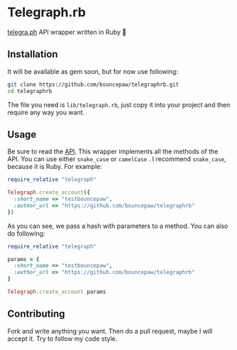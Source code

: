 # Telegraph.rb
[telegra.ph](telegra.ph) API wrapper written in Ruby :gem:

## Installation
It will be available as gem soon, but for now use following:

```bash
git clone https://github.com/bouncepaw/telegraphrb.git
cd telegraphrb
```

The file you need is `lib/telegraph.rb`, just copy it into your project and then require any way you want.

## Usage

Be sure to read the [API](telegra.ph). This wrapper implements all the methods of the API. You can use either `snake_case` or `camelCase` . I recommend `snake_case`, because it is Ruby. For example:

```ruby
require_relative "telegraph"

Telegraph.create_account({
  :short_name => "testbouncepaw",
  :author_url => "https://github.com/bouncepaw/telegraphrb"
})
```

As you can see, we pass a hash with parameters to a method. You can also do following:

```ruby
require_relative "telegraph"

params = {
  :short_name => "testbouncepaw",
  :author_url => "https://github.com/bouncepaw/telegraphrb"
}

Telegraph.create_account params
```

## Contributing

Fork and write anything you want. Then do a pull request, maybe I will accept it. Try to follow my code style.